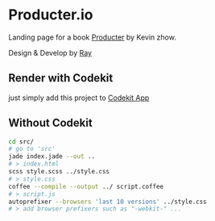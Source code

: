 # Producter.io

Landing page for a book [Producter](http://producter.io) by Kevin zhow.

Design & Develop by [Ray](http://rayps.com)



## Render with Codekit

just simply add this project to [Codekit App](https://incident57.com/codekit/)

## Without Codekit

```bash
cd src/
# go to 'src'
jade index.jade --out ..
# > index.html
scss style.scss ../style.css
# > style.css
coffee --compile --output ../ script.coffee
# > script.js
autoprefixer --browsers 'last 10 versions' ../style.css
# > add browser prefixers such as "-webkit-" ...
```